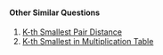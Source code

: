 
#### Other Similar Questions
1. [K-th Smallest Pair Distance](https://leetcode.com/problems/find-k-th-smallest-pair-distance/)
2. [K-th Smallest in Multiplication Table](https://leetcode.com/problems/kth-smallest-number-in-multiplication-table/)
